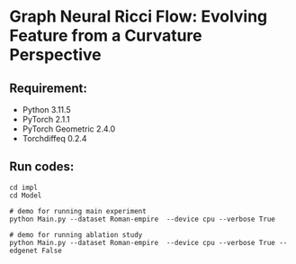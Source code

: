 # Graph Neural Ricci Flow: Evolving Feature from a Curvature Perspective

## Requirement:

+  Python 3.11.5
+ PyTorch 2.1.1
+ PyTorch Geometric 2.4.0 
+ Torchdiffeq 0.2.4

## Run codes:

```
cd impl
cd Model

# demo for running main experiment 
python Main.py --dataset Roman-empire  --device cpu --verbose True 

# demo for running ablation study
python Main.py --dataset Roman-empire  --device cpu --verbose True --edgenet False

```

